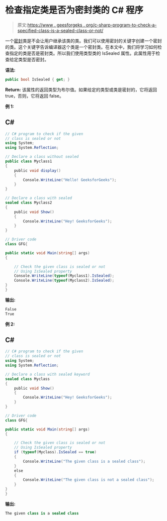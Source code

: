 # 检查指定类是否为密封类的 C# 程序

> 原文:[https://www . geesforgeks . org/c-sharp-program-to-check-a-specified-class-is-a-sealed-class-or-not/](https://www.geeksforgeeks.org/c-sharp-program-to-check-a-specified-class-is-a-sealed-class-or-not/)

一个[密封](https://www.geeksforgeeks.org/c-sharp-sealed-class/)类是不会让用户继承该类的类。我们可以使用密封的关键字创建一个密封的类。这个关键字告诉编译器这个类是一个密封类。在本文中，我们将学习如何检查指定的类是否是密封类。所以我们使用类型类的 IsSealed 属性。此属性用于检查给定类型是否密封。

**语法:**

```cs
public bool IsSealed { get; }
```

**Return:** 该属性的返回类型为布尔值。如果给定的类型或类是密封的，它将返回 true，否则，它将返回 false。

**例 1:**

## C#

```cs
// C# program to check if the given 
// class is sealed or not
using System;
using System.Reflection;

// Declare a class without sealed
public class Myclass1
{
    public void display()
    {
        Console.WriteLine("Hello! GeeksforGeeks");
    }
}

// Declare a class with sealed
sealed class Myclass2 
{
    public void Show()
    {
        Console.WriteLine("Hey! GeeksforGeeks");
    }
}

// Driver code
class GFG{

public static void Main(string[] args)
{

    // Check the given class is sealed or not
    // Using IsSealed property
    Console.WriteLine(typeof(Myclass1).IsSealed);
    Console.WriteLine(typeof(Myclass2).IsSealed);
}
}
```

**输出:**

```cs
False
True
```

**例 2:**

## C#

```cs
// C# program to check if the given 
// class is sealed or not
using System;
using System.Reflection;

// Declare a class with sealed keyword
sealed class Myclass 
{
    public void Show()
    {
        Console.WriteLine("Hey! GeeksforGeeks");
    }
}

// Driver code
class GFG{

public static void Main(string[] args)
{

    // Check the given class is sealed or not
    // Using IsSealed property
    if (typeof(Myclass).IsSealed == true)
    {
        Console.WriteLine("The given class is a sealed class");
    }
    else
    {
        Console.WriteLine("The given class is not a sealed class");
    }
}
}
```

**输出:**

```cs
The given class is a sealed class
```